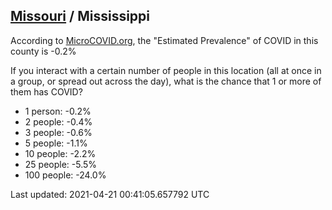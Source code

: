 
## [Missouri](/united-states/missouri) / Mississippi

According to [MicroCOVID.org](http://microcovid.org),
the "Estimated Prevalence" of COVID in this county is -0.2%

If you interact with a certain number of people in this location
(all at once in a group, or spread out across the day), what is the chance that
1 or more of them has COVID?

- 1 person: -0.2%
- 2 people: -0.4%
- 3 people: -0.6%
- 5 people: -1.1%
- 10 people: -2.2%
- 25 people: -5.5%
- 100 people: -24.0%

Last updated: 2021-04-21 00:41:05.657792 UTC
